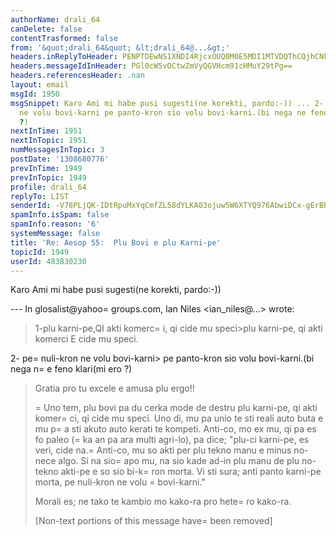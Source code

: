 ```yaml
---
authorName: drali_64
canDelete: false
contentTrasformed: false
from: '&quot;drali_64&quot; &lt;drali_64@...&gt;'
headers.inReplyToHeader: PENPTDEwNS1XNDI4RjcxOUQ0M0E5MDI1MTVDQThCQjhCNkUwQHBoeC5nYmw+
headers.messageIdInHeader: PGl0cW5vOCtwZmVyQGVHcm91cHMuY29tPg==
headers.referencesHeader: .nan
layout: email
msgId: 1950
msgSnippet: Karo Ami mi habe pusi sugesti(ne korekti, pardo:-)) ... 2- pe nuli-kron
  ne volu bovi-karni pe panto-kron sio volu bovi-karni.(bi nega ne feno klari(mi ero
  ?)
nextInTime: 1951
nextInTopic: 1951
numMessagesInTopic: 3
postDate: '1308680776'
prevInTime: 1949
prevInTopic: 1949
profile: drali_64
replyTo: LIST
senderId: -V78PLjQK-IDtRpuMxYqCmfZL58dYLKA03ojuw5W6XTYQ976AbwiDCx-gErBPCKDcOmToKLSazACOF55Jp48zEtPfyKnIQ
spamInfo.isSpam: false
spamInfo.reason: '6'
systemMessage: false
title: 'Re: Aesop 55:  Plu Bovi e plu Karni-pe'
topicId: 1949
userId: 483830230
---
```


Karo Ami
mi habe pusi sugesti(ne korekti, pardo:-))

--- In glosalist@yahoo=
groups.com, Ian Niles <ian_niles@...> wrote:
>1-plu karni-pe,QI akti komerc=
i, qi cide  mu speci>plu karni-pe, qi akti komerci E cide mu speci.
>
2- pe=
 nuli-kron ne volu bovi-karni> pe panto-kron sio volu bovi-karni.(bi nega n=
e feno klari(mi ero ?)
> Gratia pro tu excele e amusa plu ergo!!
> 
> 
> 
>=
 Uno
> tem, plu bovi pa du cerka mode de destru plu karni-pe, qi akti komer=
ci, qi cide
> mu speci.  Uno di, mu pa unio te sti
> reali auto buta e mu p=
a sti akuto auto kerati te kompeti.  Anti-co, mo ex mu, qi pa es fo paleo (=
ka an
> pa ara multi agri-lo), pa dice; "plu-ci karni-pe, es veri, cide na.=
  Anti-co, mu so akti per plu tekno manu e
> minus no-nece algo.  Si na sio=
 apo mu, na
> sio kade ad-in plu manu de plu no-tekno akti-pe e so sio bi-k=
ron morta.  Vi sti sura; anti panto karni-pe morta, pe
> nuli-kron ne volu =
bovi-karni."
> 
>  
> 
> Morali
> es; ne tako te kambio mo kako-ra pro hete=
ro kako-ra. 
> 
>  		 	   		  
> 
> [Non-text portions of this message have=
 been removed]
>



